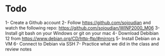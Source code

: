 # Todo
1- Create a Github account
2- Follow https://github.com/sojoudian and watch the following repo: https://github.com/sojoudian/WINP2000_M06
3- Install git bash on your Windows or git on your mac
4- Download Debibian 12 from https://www.debian.org/CD/http-ftp/#mirrors
5- Install Debian on a VM
6- Connect to Debian via SSH
7- Practice what we did in the class and review notes